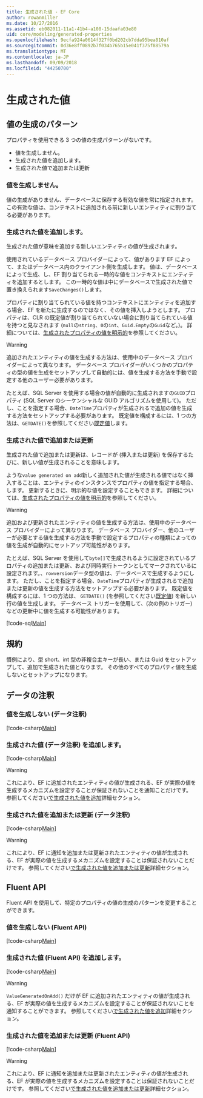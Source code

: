 ```yaml
---
title: 生成された値 - EF Core
author: rowanmiller
ms.date: 10/27/2016
ms.assetid: eb082011-11a1-41b4-a108-15daafa03e80
uid: core/modeling/generated-properties
ms.openlocfilehash: 9ecfa924a0614f327f0bd202cb7dda95bea810af
ms.sourcegitcommit: 0d36e8ff0892b7f034b765b15e041f375f88579a
ms.translationtype: MT
ms.contentlocale: ja-JP
ms.lasthandoff: 09/09/2018
ms.locfileid: "44250700"
---
```

# <a name="generated-values"></a>生成された値

## <a name="value-generation-patterns"></a>値の生成のパターン

プロパティを使用できる 3 つの値の生成パターンがないです。
* 値を生成しません。
* 生成された値を追加します。
* 生成された値で追加または更新

### <a name="no-value-generation"></a>値を生成しません。

値の生成がありません、データベースに保存する有効な値を常に指定されます。 この有効な値は、コンテキストに追加される前に新しいエンティティに割り当てる必要があります。

### <a name="value-generated-on-add"></a>生成された値を追加します。

生成された値が意味を追加する新しいエンティティの値が生成されます。

使用されているデータベース プロバイダーによって、値があります EF によって、またはデータベース内のクライアント側を生成します。 値は、データベースによって生成、し、EF 割り当てられる一時的な値をコンテキストにエンティティを追加するとします。 この一時的な値は中にデータベースで生成された値で置き換えられます`SaveChanges()`します。

プロパティに割り当てられている値を持つコンテキストにエンティティを追加する場合、EF を新たに生成するのではなく、その値を挿入しようとします。 プロパティは、CLR の既定値が割り当てられていない場合に割り当てられている値を持つと見なされます (`null`の`string`、`0`の`int`、`Guid.Empty`の`Guid`など。)。 詳細については、[生成されたプロパティの値を明示的](../saving/explicit-values-generated-properties.md)を参照してください。

> [!WARNING]  
> 追加されたエンティティの値を生成する方法は、使用中のデータベース プロバイダーによって異なります。 データベース プロバイダーがいくつかのプロパティの型の値を生成をセットアップして自動的には、値を生成する方法を手動で設定する他のユーザー必要があります。
>
> たとえば、SQL Server を使用する場合の値が自動的に生成されますの`GUID`プロパティ (SQL Server のシーケンシャルな GUID アルゴリズムを使用して)。 ただし、ことを指定する場合、`DateTime`プロパティが生成されるで追加の値を生成する方法をセットアップする必要があります。 既定値を構成するには、1 つの方法は、`GETDATE()`を参照してください[既定値](relational/default-values.md)します。

### <a name="value-generated-on-add-or-update"></a>生成された値で追加または更新

生成された値で追加または更新は、レコードが (挿入または更新) を保存するたびに、新しい値が生成されることを意味します。

ような`value generated on add`新しく追加された値が生成される値ではなく挿入することは、エンティティのインスタンスでプロパティの値を指定する場合、します。 更新するときに、明示的な値を設定することもできます。 詳細については、[生成されたプロパティの値を明示的](../saving/explicit-values-generated-properties.md)を参照してください。

> [!WARNING]
> 追加および更新されたエンティティの値を生成する方法は、使用中のデータベース プロバイダーによって異なります。 データベース プロバイダー、他のユーザーが必要とする値を生成する方法を手動で設定するプロパティの種類によっての値を生成が自動的にセットアップ可能性があります。
> 
> たとえば、SQL Server を使用して`byte[]`で生成されるように設定されているプロパティの追加または更新、および同時実行トークンとしてマークされているに設定されます。、`rowversion`データ型の値は、データベースで生成するようにします。 ただし、ことを指定する場合、`DateTime`プロパティが生成されるで追加または更新の値を生成する方法をセットアップする必要があります。 既定値を構成するには、1 つの方法は、 `GETDATE()` (を参照してください[既定値](relational/default-values.md)) を新しい行の値を生成します。 データベース トリガーを使用して、(次の例のトリガー) などの更新中に値を生成する可能性があります。
> 
> [!code-sql[Main](../../../samples/core/Modeling/FluentAPI/Samples/ValueGeneratedOnAddOrUpdate.sql)]

## <a name="conventions"></a>規約

慣例により、型 short、int 型の非複合主キーが長い、または Guid をセットアップして、追加で生成された値となります。 その他のすべてのプロパティ値を生成しないとセットアップになります。

## <a name="data-annotations"></a>データの注釈

### <a name="no-value-generation-data-annotations"></a>値を生成しない (データ注釈)

[!code-csharp[Main](../../../samples/core/Modeling/DataAnnotations/Samples/ValueGeneratedNever.cs#Sample)]

### <a name="value-generated-on-add-data-annotations"></a>生成された値 (データ注釈) を追加します。

[!code-csharp[Main](../../../samples/core/Modeling/DataAnnotations/Samples/ValueGeneratedOnAdd.cs#Sample)]

> [!WARNING]  
> これにより、EF に追加されたエンティティの値が生成される、EF が実際の値を生成するメカニズムを設定することが保証されないことを通知ことだけです。 参照してください[で生成された値を追加](#value-generated-on-add)詳細セクション。

### <a name="value-generated-on-add-or-update-data-annotations"></a>生成された値を追加または更新 (データ注釈)

[!code-csharp[Main](../../../samples/core/Modeling/DataAnnotations/Samples/ValueGeneratedOnAddOrUpdate.cs#Sample)]

> [!WARNING]  
> これにより、EF に通知を追加または更新されたエンティティの値が生成される、EF が実際の値を生成するメカニズムを設定することは保証されないことだけです。 参照してください[で生成された値を追加または更新](#value-generated-on-add-or-update)詳細セクション。

## <a name="fluent-api"></a>Fluent API

Fluent API を使用して、特定のプロパティの値の生成のパターンを変更することができます。

### <a name="no-value-generation-fluent-api"></a>値を生成しない (Fluent API)

[!code-csharp[Main](../../../samples/core/Modeling/FluentAPI/Samples/ValueGeneratedNever.cs#Sample)]

### <a name="value-generated-on-add-fluent-api"></a>生成された値 (Fluent API) を追加します。

[!code-csharp[Main](../../../samples/core/Modeling/FluentAPI/Samples/ValueGeneratedOnAdd.cs#Sample)]

> [!WARNING]  
> `ValueGeneratedOnAdd()` だけが EF に追加されたエンティティの値が生成される、EF が実際の値を生成するメカニズムを設定することが保証されないことを通知することができます。  参照してください[で生成された値を追加](#value-generated-on-add)詳細セクション。

### <a name="value-generated-on-add-or-update-fluent-api"></a>生成された値を追加または更新 (Fluent API)

[!code-csharp[Main](../../../samples/core/Modeling/FluentAPI/Samples/ValueGeneratedOnAddOrUpdate.cs#Sample)]

> [!WARNING]  
> これにより、EF に通知を追加または更新されたエンティティの値が生成される、EF が実際の値を生成するメカニズムを設定することは保証されないことだけです。 参照してください[で生成された値を追加または更新](#value-generated-on-add-or-update)詳細セクション。
